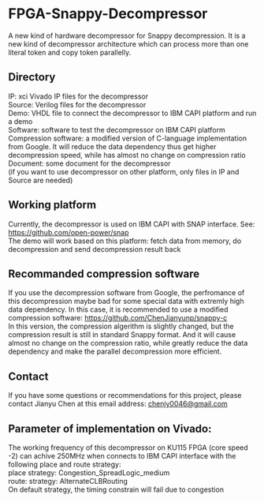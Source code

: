 # FPGA-Snappy-Decompressor
A new kind of hardware decompressor for Snappy decompression. It is a new kind of decompressor architecture which can process more than one literal token and copy token parallelly.

Directory
---
IP: xci Vivado IP files for the decompressor\
Source: Verilog files for the decompressor\
Demo: VHDL file to connect the decompressor to IBM CAPI platform and run a demo\
Software: software to test the decompressor on IBM CAPI platform\
Compression software: a modified version of C-language implementation from Google. It will reduce the data dependency thus get higher decompression speed, while has almost no change on compression ratio\
Document: some document for the decompressor\
(if you want to use decompressor on other platform, only files in IP and Source are needed)

Working platform
----
Currently, the decompressor is used on IBM CAPI with SNAP interface. See: https://github.com/open-power/snap \
The demo will work based on this platform: fetch data from memory, do decompression and send decompression result back

Recommanded compression software
----
If you use the decompression software from Google, the perfromance of this decompression maybe bad for some special data with extremly high data dependency. In this case, it is recommended to use a modified compression software: https://github.com/ChenJianyunp/snappy-c \
In this version, the compression algerithm is slightly changed, but the compression result is still in standard Snappy format. And it will cause almost no change on the compression ratio, while greatly reduce the data dependency and make the parallel decompression more efficient.

Contact
----
If you have some questions or recommendations for this project, please contact Jianyu Chen at this email address: chenjy0046@gmail.com

Parameter of implementation on Vivado:
----
The working frequency of this decompressor on KU115 FPGA (core speed -2) can achive 250MHz when connects to IBM CAPI interface with the following place and route strategy:\
place strategy: Congestion_SpreadLogic_medium\
route: strategy:  AlternateCLBRouting\
On default strategy, the timing constrain will fail due to congestion
